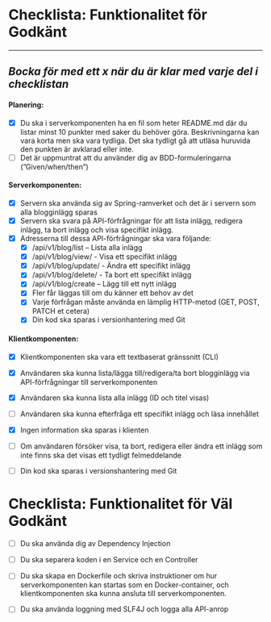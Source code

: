 # Checklista: Funktionalitet för Godkänt

---
_Bocka för med ett **x** när du
är klar med varje del i checklistan_
---


#### Planering:
- [X] Du ska i serverkomponenten ha en fil som heter README.md där du listar minst 10 punkter med saker du behöver göra. Beskrivningarna kan vara korta men ska vara tydliga. Det ska tydligt gå att utläsa huruvida den punkten är avklarad eller inte.
- [ ] Det är uppmuntrat att du använder dig av BDD-formuleringarna (”Given/when/then”)

#### Serverkomponenten:
- [X] Servern ska använda sig av Spring-ramverket och det är i servern som alla blogginlägg sparas
- [x] Servern ska svara på API-förfrågningar för att lista inlägg, redigera inlägg, ta bort inlägg och visa specifikt inlägg.
- [x] Adresserna till dessa API-förfrågningar ska vara följande:
  - [x] /api/v1/blog/list – Lista alla inlägg
  - [x] /api/v1/blog/view/<id> - Visa ett specifikt inlägg
  - [x] /api/v1/blog/update/<id> - Ändra ett specifikt inlägg
  - [x] /api/v1/blog/delete/<id> - Ta bort ett specifikt inlägg
  - [x] /api/v1/blog/create – Lägg till ett nytt inlägg
  - [x] Fler får läggas till om du känner ett behov av det
  - [x] Varje förfrågan måste använda en lämplig HTTP-metod (GET, POST, PATCH et cetera)
  - [x] Din kod ska sparas i versionhantering med Git

#### Klientkomponenten:
- [x] Klientkomponenten ska vara ett textbaserat gränssnitt (CLI)
- [x] Användaren ska kunna lista/lägga till/redigera/ta bort blogginlägg via API-förfrågningar till serverkomponenten
- [x] Användaren ska kunna lista alla inlägg (ID och titel visas)
- [ ] Användaren ska kunna efterfråga ett specifikt inlägg och läsa innehållet
- [x] Ingen information ska sparas i klienten
- [ ] Om användaren försöker visa, ta bort, redigera eller ändra ett inlägg som inte finns ska det visas ett tydligt felmeddelande
- [ ] Din kod ska sparas i versionshantering med Git


# Checklista: Funktionalitet för Väl Godkänt
- [ ] Du ska använda dig av Dependency Injection
- [ ] Du ska separera koden i en Service och en Controller
- [ ] Du ska skapa en Dockerfile och skriva instruktioner om hur serverkomponenten kan startas som en Docker-container, och klientkomponenten ska kunna ansluta till serverkomponenten.
- [ ] Du ska använda loggning med SLF4J och logga alla API-anrop

